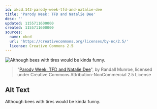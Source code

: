 ```yaml
---
id: xkcd.143-parody-week-tfd-and-natalie-dee
title: 'Parody Week: TFD and Natalie Dee'
desc: ''
updated: 1155711600000
created: 1155711600000
sources:
  name: xkcd
  url: 'https://creativecommons.org/licenses/by-nc/2.5/'
  license: Creative Commons 2.5
---
```

![Although bees with tires would be kinda funny.](https://imgs.xkcd.com/comics/tfd_nataliedee.png)
> "[Parody Week: TFD and Natalie Dee](https://xkcd.com/143/)", by Randall Munroe, licensed under Creative Commons Attribution-NonCommercial 2.5 License

## Alt Text
Although bees with tires would be kinda funny.

